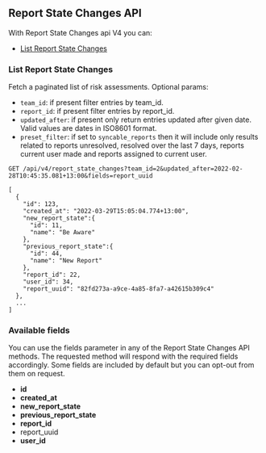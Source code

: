 ## Report State Changes API
With Report State Changes api V4 you can:

- [List Report State Changes](#list-report-state-changes)


### List Report State Changes

Fetch a paginated list of risk assessments.
Optional params:
- `team_id`: if present filter entries by team_id.
- `report_id`: if present filter entries by report_id.
- `updated_after`: if present only return entries updated after given date. Valid values are dates in ISO8601 format.
- `preset_filter`: if set to `syncable_reports` then it will include only results related to reports unresolved,
resolved over the last 7 days, reports current user made and reports assigned to current user.

```
GET /api/v4/report_state_changes?team_id=2&updated_after=2022-02-28T10:45:35.081+13:00&fields=report_uuid
```

```
[
  {
    "id": 123,
    "created_at": "2022-03-29T15:05:04.774+13:00",
    "new_report_state":{
      "id": 11,
      "name": "Be Aware"
    },
    "previous_report_state":{
      "id": 44,
      "name": "New Report"
    },
    "report_id": 22,
    "user_id": 34,
    "report_uuid": "82fd273a-a9ce-4a85-8fa7-a42615b309c4"
  },
  ...
]
```

### Available fields
You can use the fields parameter in any of the Report State Changes API methods. The requested
method will respond with the required fields accordingly. Some fields are
included by default but you can opt-out from them on request.

- **id**
- **created_at**
- **new_report_state**
- **previous_report_state**
- **report_id**
- report_uuid
- **user_id**
